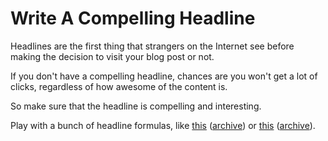 # Write A Compelling Headline

Headlines are the first thing that strangers on the Internet see before making the decision to visit your blog post or not.

If you don't have a compelling headline, chances are you won't get a lot of clicks, regardless of how awesome of the content is.

So make sure that the headline is compelling and interesting.

Play with a bunch of headline formulas, like [this](https://buffer.com/library/headline-formulas/) ([archive](https://archive.ph/qegtB)) or [this](https://sumo.com/stories/headline-formulas) ([archive](https://archive.ph/Ucucs)).